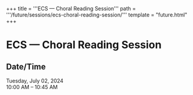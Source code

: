 +++
title = '''ECS — Choral Reading Session'''
path = '''/future/sessions/ecs-choral-reading-session/'''
template = "future.html"
+++

<h1>ECS — Choral Reading Session</h1>

<h2>Date/Time</h2>
<p>Tuesday, July 02, 2024<br>
10:00 AM – 10:45 AM</p>

